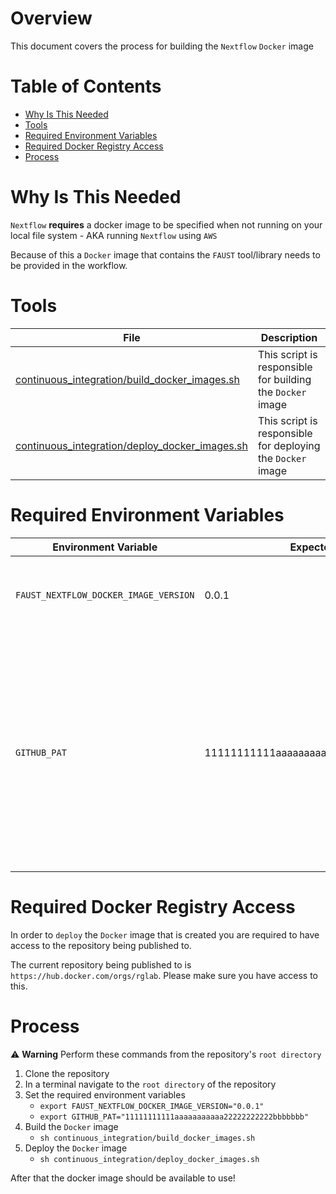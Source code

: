 # Overview

This document covers the process for building the `Nextflow` `Docker` image

# Table of Contents

<!-- START doctoc generated TOC please keep comment here to allow auto update -->
<!-- DON'T EDIT THIS SECTION, INSTEAD RE-RUN doctoc TO UPDATE -->

-   [Why Is This Needed](#why-is-this-needed)
-   [Tools](#tools)
-   [Required Environment Variables](#required-environment-variables)
-   [Required Docker Registry Access](#required-docker-registry-access)
-   [Process](#process)

<!-- END doctoc generated TOC please keep comment here to allow auto update -->

# Why Is This Needed

`Nextflow` **requires** a docker image to be specified when not running on your local file system - AKA running `Nextflow` using `AWS`

Because of this a `Docker` image that contains the `FAUST` tool/library needs to be provided in the workflow.

# Tools

| File                                                                                             | Description                                                 |
| ------------------------------------------------------------------------------------------------ | ----------------------------------------------------------- |
| [continuous_integration/build_docker_images.sh](continuous_integration/build_docker_images.sh)   | This script is responsible for building the `Docker` image  |
| [continuous_integration/deploy_docker_images.sh](continuous_integration/deploy_docker_images.sh) | This script is responsible for deploying the `Docker` image |

# Required Environment Variables

| Environment Variable                  | Expected Value                           | Description                                                                                                                                                                |
| ------------------------------------- | ---------------------------------------- | -------------------------------------------------------------------------------------------------------------------------------------------------------------------------- |
| `FAUST_NEXTFLOW_DOCKER_IMAGE_VERSION` | 0.0.1                                    | This script is responsible for building the `Docker` image                                                                                                                 |
| `GITHUB_PAT`                          | 11111111111aaaaaaaaaaa22222222222bbbbbbb | Access to the private `scampDev` repository is required to build the `Docker` image in order to have access to that a GitHub Personal Access Token (PAT) MUST be provided. |

# Required Docker Registry Access

In order to `deploy` the `Docker` image that is created you are required to have access to the repository being published to.

The current repository being published to is `https://hub.docker.com/orgs/rglab`. Please make sure you have access to this.

# Process

⚠️ **Warning** Perform these commands from the repository's `root directory`

1. Clone the repository
1. In a terminal navigate to the `root directory` of the repository
1. Set the required environment variables
    - `export FAUST_NEXTFLOW_DOCKER_IMAGE_VERSION="0.0.1"`
    - `export GITHUB_PAT="11111111111aaaaaaaaaaa22222222222bbbbbbb"`
1. Build the `Docker` image
    - `sh continuous_integration/build_docker_images.sh`
1. Deploy the `Docker` image
    - `sh continuous_integration/deploy_docker_images.sh`

After that the docker image should be available to use!
